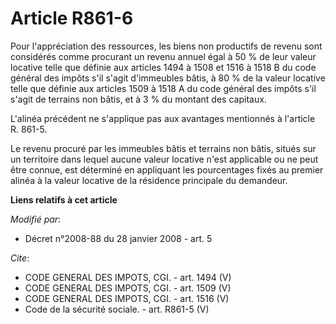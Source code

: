 # Article R861-6

Pour l'appréciation des ressources, les biens non productifs de revenu sont considérés comme procurant un revenu annuel égal
à 50 % de leur valeur locative telle que définie aux articles 1494 à 1508 et 1516 à 1518 B du code général des impôts s'il
s'agit d'immeubles bâtis, à 80 % de la valeur locative telle que définie aux articles 1509 à 1518 A du code général des
impôts s'il s'agit de terrains non bâtis, et à 3 % du montant des capitaux. 

L'alinéa précédent ne s'applique pas aux avantages mentionnés à l'article R. 861-5. 

Le revenu procuré par les immeubles bâtis et terrains non bâtis, situés sur un territoire dans lequel aucune valeur locative
n'est applicable ou ne peut être connue, est déterminé en appliquant les pourcentages fixés au premier alinéa à la valeur
locative de la résidence principale du demandeur.

**Liens relatifs à cet article**

_Modifié par_:

  - Décret n°2008-88 du 28 janvier 2008 - art. 5

_Cite_:

  - CODE GENERAL DES IMPOTS, CGI. - art. 1494 (V)
  - CODE GENERAL DES IMPOTS, CGI. - art. 1509 (V)
  - CODE GENERAL DES IMPOTS, CGI. - art. 1516 (V)
  - Code de la sécurité sociale. - art. R861-5 (V)
